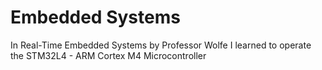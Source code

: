 # Embedded Systems

In Real-Time Embedded Systems by Professor Wolfe I learned to operate the STM32L4 - ARM Cortex M4 Microcontroller
